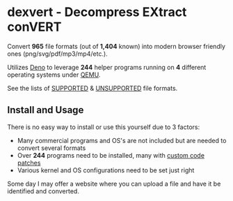 # dexvert - Decompress EXtract conVERT
Convert **965** file formats (out of **1,404** known) into modern browser friendly ones (png/svg/pdf/mp3/mp4/etc.).

Utilizes [Deno](https://deno.land/) to leverage **244** helper programs running on **4** different operating systems under [QEMU](https://www.qemu.org/).

See the lists of [SUPPORTED](SUPPORTED.md) & [UNSUPPORTED](UNSUPPORTED.md) file formats.

## Install and Usage
There is no easy way to install or use this yourself due to 3 factors:
* Many commercial programs and OS's are not included but are needed to convert several formats
* Over **244** programs need to be installed, many with [custom code patches](https://github.com/Sembiance/dexvert-gentoo-overlay)
* Various kernel and OS configurations need to be set just right

Some day I may offer a website where you can upload a file and have it be identified and converted.